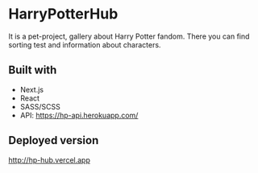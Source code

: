 ﻿# HarryPotterHub
It is a pet-project, gallery about Harry Potter fandom. There you can find sorting test and information about characters.

## Built with
* Next.js
* React
* SASS/SCSS
* API: https://hp-api.herokuapp.com/

## Deployed version
http://hp-hub.vercel.app
